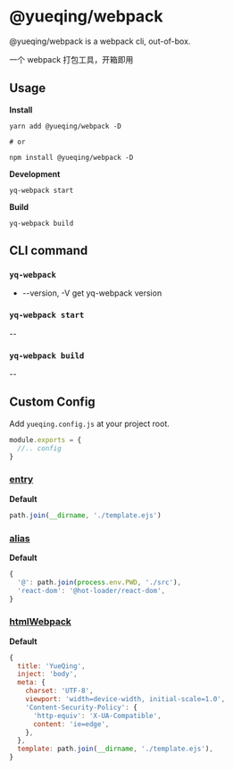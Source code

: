 # @yueqing/webpack

@yueqing/webpack is a webpack cli, out-of-box.

一个 webpack 打包工具，开箱即用

## Usage

**Install**

```shell
yarn add @yueqing/webpack -D

# or

npm install @yueqing/webpack -D
```

**Development**

```shell
yq-webpack start
```

**Build**

```shell
yq-webpack build
```

## CLI command

### `yq-webpack`

- --version, -V  get yq-webpack version

### `yq-webpack start`

--

### `yq-webpack build`

--

## Custom Config

Add `yueqing.config.js` at your project root.

```js
module.exports = {
  //.. config
}
```

### [entry](https://webpack.js.org/configuration/entry-context/#entry)

**Default**

```js
path.join(__dirname, './template.ejs')
```

### [alias](https://webpack.js.org/configuration/resolve/#resolvealias)

**Default**

```js
{
  '@': path.join(process.env.PWD, './src'),
  'react-dom': '@hot-loader/react-dom',
}
```

### [htmlWebpack](https://github.com/jantimon/html-webpack-plugin#options)

**Default**

```js
{
  title: 'YueQing',
  inject: 'body',
  meta: {
    charset: 'UTF-8',
    viewport: 'width=device-width, initial-scale=1.0',
    'Content-Security-Policy': {
      'http-equiv': 'X-UA-Compatible',
      content: 'ie=edge',
    },
  },
  template: path.join(__dirname, './template.ejs'),
}
```
